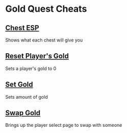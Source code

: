 # Gold Quest Cheats

## [Chest ESP](chestESP.js)
Shows what each chest will give you

## [Reset Player's Gold](resetPlayersGold.js)
Sets a player's gold to 0

## [Set Gold](setGold.js)
Sets amount of gold

## [Swap Gold](swapGold.js)
Brings up the player select page to swap with someone
